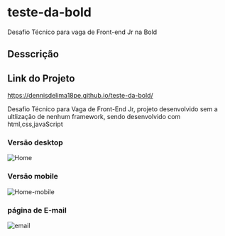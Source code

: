 # teste-da-bold
Desafio Técnico para vaga de Front-end Jr na Bold

## Desscrição 

## Link do Projeto 

 https://dennisdelima18pe.github.io/teste-da-bold/

Desafio Técnico para Vaga de Front-End Jr, projeto desenvolvido sem a ultlização de nenhum framework, sendo desenvolvido com html,css,javaScript

### Versão desktop 
![Home](https://user-images.githubusercontent.com/59272108/114819474-e739a480-9d93-11eb-8207-97732d531a33.png)


### Versão mobile 
![Home-mobile](https://user-images.githubusercontent.com/59272108/114819595-1a7c3380-9d94-11eb-90fd-d46380a39ba7.png)

### página de E-mail
![email](https://user-images.githubusercontent.com/59272108/114819623-2831b900-9d94-11eb-8b77-e51630bff887.png)



